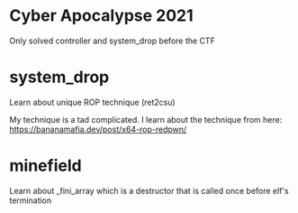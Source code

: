 # Cyber Apocalypse 2021

Only solved controller and system_drop before the CTF

# system_drop 
Learn about unique ROP technique (ret2csu)

My technique is a tad complicated. 
I learn about the technique from here:
https://bananamafia.dev/post/x64-rop-redpwn/

# minefield 
Learn about _fini_array which is a destructor that is called once before elf's termination

